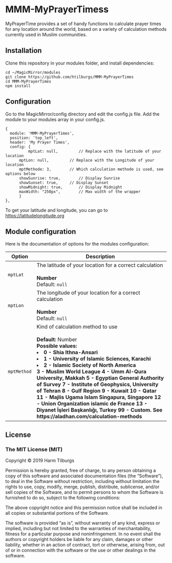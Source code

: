 # MMM-MyPrayerTimess
MyPrayerTime provides a set of handy functions to calculate prayer times for any location around the world, based on a variety of calculation methods currently used in Muslim communities.

## Installation
Clone this repository in your modules folder, and install dependencies:

```
cd ~/MagicMirror/modules 
git clone https://github.com/htilburgs/MMM-MyPrayerTimes
cd MMM-MyPrayerTimes
npm install 
```

## Configuration
Go to the MagicMirror/config directory and edit the config.js file.
Add the module to your modules array in your config.js.

```
{
  module: 'MMM-MyPrayerTimes',
  position: 'top_left',
  header: 'My Prayer Times',
  config: {
          mptLat: null,			// Replace with the latitude of your location
	  mptLon: null,			// Replace with the Longitude of your location
	  mptMethode: 3,		// Which calculation methode is used, see options below
	  showSunrise: true,		// Display Sunrise
	  showSunset: true,		// Display Sunset
	  showMidnight: true,		// Display Midnight
	  maxWidth: "250px",		// Max width of the wrapper
	  }
},
```
To get your latitude and longitude, you can go to https://latitudelongitude.org

## Module configuration
Here is the documentation of options for the modules configuration:

<table>
  <thead>
    <tr>
      <th>Option</th>
      <th>Description</th>
    </tr>
  </thead>
  <tbody>
    <tr>
      <td><code>mptLat</code></td>
      <td>The latitude of your location for a correct calculation<br /><br /><strong>Number</strong><br />Default: <code>null</code></td>
    </tr>
    <tr>
      <td><code>mptLon</code></td>
      <td>The longitude of your location for a correct calculation<br /><br /><strong>Number</strong><br />Default: <code>null</code></td>
    </tr>
    <tr>
      <td><code>mptMethod</code></td>
      <td>Kind of calculation method to use<br /><br /><strong>Default: </strong>Number<br /><strong>Possible values:
	      <li>0 - Shia Ithna-Ansari</li>
	      <li>1 - University of Islamic Sciences, Karachi</li>
	      <li>2 - Islamic Society of North America</li>
3 - Muslim World League
4 - Umm Al-Qura University, Makkah 
5 - Egyptian General Authority of Survey
7 - Institute of Geophysics, University of Tehran
8 - Gulf Region
9 - Kuwait
10 - Qatar
11 - Majlis Ugama Islam Singapura, Singapore
12 - Union Organization islamic de France
13 - Diyanet İşleri Başkanlığı, Turkey
99 - Custom. See https://aladhan.com/calculation-methods      
	</strong></td>
</tbody>
</table>

## License
### The MIT License (MIT)

Copyright © 2019 Harm Tilburgs

Permission is hereby granted, free of charge, to any person obtaining a copy of this software and associated documentation files (the “Software”), to deal in the Software without restriction, including without limitation the rights to use, copy, modify, merge, publish, distribute, sublicense, and/or sell copies of the Software, and to permit persons to whom the Software is furnished to do so, subject to the following conditions:

The above copyright notice and this permission notice shall be included in all copies or substantial portions of the Software.

The software is provided “as is”, without warranty of any kind, express or implied, including but not limited to the warranties of merchantability, fitness for a particular purpose and noninfringement. In no event shall the authors or copyright holders be liable for any claim, damages or other liability, whether in an action of contract, tort or otherwise, arising from, out of or in connection with the software or the use or other dealings in the software.
